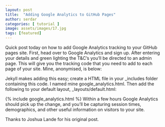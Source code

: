 ```yaml
---
layout: post
title:  "Adding Google Analytics to GitHub Pages"
author: serdar
categories: [ tutorial ]
image: assets/images/17.jpg
tags: [featured]
---
```


Quick post today on how to add Google Analytics tracking to your GitHub pages site. First, head over to Google Analytics and sign up. After entering your details and green lighting the T&C’s you’ll be directed to an admin page. This will give you the tracking code that you need to add to each page of your site. Mine, anonymised, is below:

<script>
    (function(i,s,o,g,r,a,m){i['GoogleAnalyticsObject']=r;i[r]=i[r]||function(){
    (i[r].q=i[r].q||[]).push(arguments)},i[r].l=1*new Date();a=s.createElement(o),
    m=s.getElementsByTagName(o)[0];a.async=1;a.src=g;m.parentNode.insertBefore(a,m)
    })(window,document,'script','//www.google-analytics.com/analytics.js','ga');
    ga('create', 'UA-########-#', 'auto');
    ga('send', 'pageview');
</script>


Jekyll makes adding this easy; create a HTML file in your _includes folder containing this code. I named mine google_analytics.html. Then add the following to your default layout, _layouts/default.html:

{% include google_analytics.html %}
Within a few hours Google Analytics should pick up the change, and you’ll be capturing session times, demographics, and other useful information on visitors to your site.

Thanks to Joshua Lande for his original post.